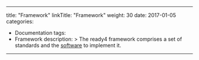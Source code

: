 
---
title: "Framework"
linkTitle: "Framework"
weight: 30
date: 2017-01-05
categories: 
- Documentation
tags:
- Framework
description: >
  The ready4 framework comprises a set of standards and the [software](/docs/getting-started/software/) to implement it.
---


